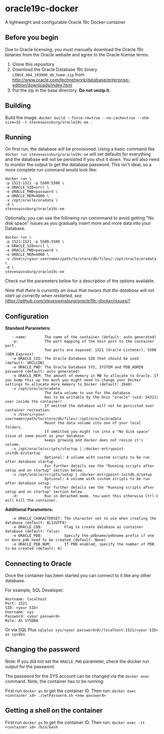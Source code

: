 # oracle19c-docker
A lightweight and configurable Oracle 19c Docker container

Before you begin
----------------
Due to Oracle licensing, you must manually download the Oracle 19c binaries from the Oracle website and agree to the Oracle license terms.

1. Clone this repository
1. Download the Oracle Database 19c binary `LINUX.X64_193000_db_home.zip` from http://www.oracle.com/technetwork/database/enterprise-edition/downloads/index.html
1. Put the zip in the base directory. **Do not unzip it.**

Building
--------
Build the image:
`docker build --force-rm=true --no-cache=true --shm-size=1G -t steveswinsburg/oracle19c-ee .`

Running
-------

On first run, the database will be provisioned. Using a basic command like `docker run steveswinsburg/oracle19c-ee` will set defaults for everything and the database will not be persisted if you shut it down. You will also need to monitor the output to get the database password. This isn't ideal, so a more complete run command would look like:

```
docker run \
-p 1521:1521 -p 5500:5500 \
-e ORACLE_SID=orcl \
-e ORACLE_PWD=password \
-e ORACLE_MEM=4000 \
-v /opt/oracle/oradata \
-d \
steveswinsburg/oracle19c-ee
```

Optionally, you can use the following run commmand to avoid getting "No disk space" issues as you gradually insert more and more data into your Database.

```
docker run \
-p 1521:1521 -p 5500:5500 \
-e ORACLE_SID=orcl \
-e ORACLE_PWD=password \
-e ORACLE_MEM=4000 \
-v /Users/<your-username>/path/to/store/db/files/:/opt/oracle/oradata \
-d \
steveswinsburg/oracle19c-ee
```

Check out the parameters below for a description of the options available.

*Note that there is currently an issue that means that the database will not start up correctly when restarted, see https://github.com/steveswinsburg/oracle19c-docker/issues/1*

Configuration
-------------

**Standard Parameters:**
```
   --name:        The name of the container (default: auto generated)
   -p:            The port mapping of the host port to the container port.
                  Two ports are exposed: 1521 (Oracle Listener), 5500 (OEM Express)
   -e ORACLE_SID: The Oracle Database SID that should be used (default: ORCLCDB)
   -e ORACLE_PWD: The Oracle Database SYS, SYSTEM and PDB_ADMIN password (default: auto generated)
   -e ORACLE_MEM: The amount of memory in MB to allocate to Oracle. If you bump this up too much you might need to change your Docker settings to allocate more memory to Docker (default: 2048)
   -v /opt/oracle/oradata
                  The data volume to use for the database.
                  Has to be writable by the Unix "oracle" (uid: 54321) user inside the container!
                  If omitted the database will not be persisted over container recreation.
   -v /Users/<your-username>/path/to/store/db/files/:/opt/oracle/oradata
                  Mount the data volume into one of your local folders.
                  If ommitted you might run into a "No disk space" issue at some point as your database
                  keeps growing and docker does not resize it's volume.
   -v /opt/oracle/scripts/startup | /docker-entrypoint-initdb.d/startup
                  Optional: A volume with custom scripts to be run after database startup.
                  For further details see the "Running scripts after setup and on startup" section below.
   -v /opt/oracle/scripts/setup | /docker-entrypoint-initdb.d/setup
                  Optional: A volume with custom scripts to be run after database setup.
                  For further details see the "Running scripts after setup and on startup" section below.
   -d:            Run in detached mode. You want this otherwise Ctrl-C will kill the container.
```
**Additional Parameters:**
```
   -e ORACLE_CHARACTERSET: The character set to use when creating the database (default: AL32UTF8)
   -e ORACLE_CDB:          Flag to create database as container database (default: false)
   -e ORACLE_PDB:          Specify the pdbname/pdbname prefix if one or more pdb need to be created (default: None)
   -e ORACLE_PDB_NUM:      If PDB enabled, specify the number of PDB to be created (default: 0)

```

Connecting to Oracle
--------------------

Once the container has been started you can connect to it like any other database. 

For example, SQL Developer:
```
Hostname: localhost
Port: 1521
SID: <your SID>
Username: sys
Password: <your password>
Role: AS SYSDBA

```

Or via SQL Plus
`sqlplus sys/<your password>@//localhost:1521/<your SID> as sysdba`

Changing the password
---------------------

Note: If you did not set the `ORACLE_PWD` parameter, check the docker run output for the password.

The password for the SYS account can be changed via the `docker exec` command. Note, the container has to be running:

First run `docker ps` to get the container ID. Then run:
`docker exec <container id> ./setPassword.sh <new password>`

Getting a shell on the container
--------------------------------
First run `docker ps` to get the container ID. Then run:
`docker exec -it <container id> /bin/bash`
